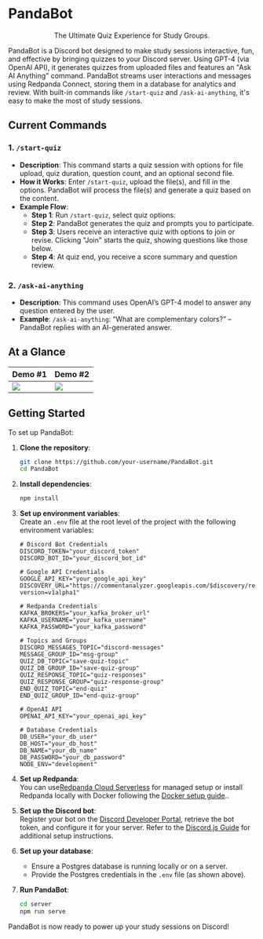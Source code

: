 # PandaBot
<p align="center">
The Ultimate Quiz Experience for Study Groups.
</p>

PandaBot is a Discord bot designed to make study sessions interactive, fun, and effective by bringing quizzes to your Discord server. Using GPT-4 (via OpenAI API), it generates quizzes from uploaded files and features an "Ask AI Anything" command. PandaBot streams user interactions and messages using Redpanda Connect, storing them in a database for analytics and review. With built-in commands like `/start-quiz` and `/ask-ai-anything`, it's easy to make the most of study sessions.

## Current Commands

### 1. `/start-quiz`
- **Description**: This command starts a quiz session with options for file upload, quiz duration, question count, and an optional second file.
- **How it Works**: Enter `/start-quiz`, upload the file(s), and fill in the options. PandaBot will process the file(s) and generate a quiz based on the content.
- **Example Flow**:
  - **Step 1**: Run `/start-quiz`, select quiz options.
  - **Step 2**: PandaBot generates the quiz and prompts you to participate.
  - **Step 3**: Users receive an interactive quiz with options to join or revise. Clicking "Join" starts the quiz, showing questions like those below.
  - **Step 4**: At quiz end, you receive a score summary and question review.

### 2. `/ask-ai-anything`
- **Description**: This command uses OpenAI’s GPT-4 model to answer any question entered by the user.
- **Example**: `/ask-ai-anything`: “What are complementary colors?” – PandaBot replies with an AI-generated answer.

## At a Glance

| Demo #1                       | Demo #2                       |
| ----------------------------- | ----------------------------- |
| ![](/examples/demo1.png)      | ![](/examples/demo2.png)      |

## Getting Started

To set up PandaBot:

1. **Clone the repository**:
   ```sh
   git clone https://github.com/your-username/PandaBot.git
   cd PandaBot
   ```

2. **Install dependencies**:
   ```sh
   npm install
   ```

3. **Set up environment variables**:  
   Create an `.env` file at the root level of the project with the following environment variables:

   ```plaintext
   # Discord Bot Credentials
   DISCORD_TOKEN="your_discord_token"
   DISCORD_BOT_ID="your_discord_bot_id"

   # Google API Credentials
   GOOGLE_API_KEY="your_google_api_key"
   DISCOVERY_URL="https://commentanalyzer.googleapis.com/$discovery/rest?version=v1alpha1"

   # Redpanda Credentials
   KAFKA_BROKERS="your_kafka_broker_url"
   KAFKA_USERNAME="your_kafka_username"
   KAFKA_PASSWORD="your_kafka_password"

   # Topics and Groups
   DISCORD_MESSAGES_TOPIC="discord-messages"
   MESSAGE_GROUP_ID="msg-group"
   QUIZ_DB_TOPIC="save-quiz-topic"
   QUIZ_DB_GROUP_ID="save-quiz-group"
   QUIZ_RESPONSE_TOPIC="quiz-responses"
   QUIZ_RESPONSE_GROUP="quiz-response-group"
   END_QUIZ_TOPIC="end-quiz"
   END_QUIZ_GROUP_ID="end-quiz-group"

   # OpenAI API
   OPENAI_API_KEY="your_openai_api_key"

   # Database Credentials
   DB_USER="your_db_user"
   DB_HOST="your_db_host"
   DB_NAME="your_db_name"
   DB_PASSWORD="your_db_password"
   NODE_ENV="development"
   ```

4. **Set up Redpanda**:  
   You can use[Redpanda Cloud Serverless](https://www.redpanda.com/redpanda-cloud/serverless) for managed setup or install Redpanda locally with Docker following the [Docker setup guide](https://docs.redpanda.com/current/get-started/quick-start/)..

5. **Set up the Discord bot**:  
   Register your bot on the [Discord Developer Portal](https://discord.com/developers/applications), retrieve the bot token, and configure it for your server. Refer to the [Discord.js Guide](https://discordjs.guide/) for additional setup instructions.

6. **Set up your database**:
   - Ensure a Postgres database is running locally or on a server.
   - Provide the Postgres credentials in the `.env` file (as shown above).

7. **Run PandaBot**:
   ```sh
   cd server
   npm run serve
   ```

PandaBot is now ready to power up your study sessions on Discord!
